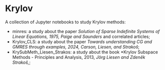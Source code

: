 # Krylov

A collection of  Jupyter notebooks to study Krylov methods:

- minres: a study  about the paper *Solution of Sparse Indefinite Systems of Linear Equations, 1975, Paige and Saunders* and correlated articles;
- Krylov_CLS: a study about the paper  *Towards understanding CG and GMRES through examples, 2024, Carson, Liesen, and  Strakoš*;
- KrySubMeth_Liesen_Strakos: a study about the book *Krylov Subspace Methods - Principles and Analysis, 2013, *Jörg Liesen and Zdeněk Strakoš,*;  